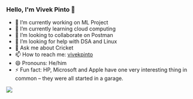 ### Hello, I'm Vivek Pinto 👋

- 🔭 I’m currently working on ML Project
- 🌱 I’m currently learning cloud computing 
- 👯 I’m looking to collaborate on Postman
- 🤔 I’m looking for help with DSA and Linux
- 💬 Ask me about Cricket
- 📫 How to reach me: [vivekpinto](https://www.linkedin.com/in/vivkepinto2001/)
- 😄 Pronouns: He/him
- ⚡ Fun fact: HP, Microsoft and Apple have one very interesting thing in common – they were all started in a garage.

<img src="https://github-readme-stats.vercel.app/api?username=vivekpinto&&show_icons=true&title_color=ffffff&icon_color=bb2acf&text_color=daf7dc&bg_color=000080">
